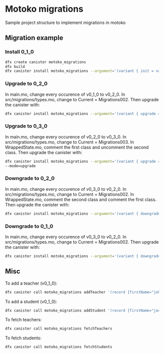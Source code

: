 # Motoko migrations

Sample project structure to implement migrations in motoko

## Migration example

### Install 0_1_0

```bash
dfx create canister motoko_migrations
dfx build
dfx canister install motoko_migrations --argument='(variant { init = variant { v0_1_0 = record { controller = principal "aaaaa-aa" } } } )'
```

### Upgrade to 0_2_0

In main.mo, change every occurence of v0_1_0 to v0_2_0. In src/migrations/types.mo, change to Current = Migrations002. Then upgrade the canister with:

```bash
dfx canister install motoko_migrations --argument='(variant { upgrade = vec { variant { v0_2_0 = record { controllers = vec {principal "tsfj2-4p75k-3nxgx-2zlqp-jvi"; principal "qs2ge-3kbft-lnn6j-e5hxb-gxi" } } } } } )' --mode=upgrade
```

### Upgrade to 0_3_0

In main.mo, change every occurence of v0_2_0 to v0_3_0. In src/migrations/types.mo, change to Current = Migrations003. In WrappedState.mo, comment the first class and uncomment the second class. Then upgrade the canister with:

```bash
dfx canister install motoko_migrations --argument='(variant { upgrade = vec { variant { v0_3_0 = record { schoolName="school of rock"; } } } } )' 
--mode=upgrade
```

### Downgrade to 0_2_0

In main.mo, change every occurence of v0_3_0 to v0_2_0. In src/migrations/types.mo, change to Current = Migrations002. In WrappedState.mo, comment the second class and comment the first class. Then upgrade the canister with:

```bash
dfx canister install motoko_migrations --argument='(variant { downgrade = vec {} } )' --mode=upgrade
```

### Downgrade to 0_1_0

In main.mo, change every occurence of v0_3_0 to v0_2_0. In src/migrations/types.mo, change to Current = Migrations002. Then upgrade the canister with:

```bash
dfx canister install motoko_migrations --argument='(variant { downgrade = vec { variant { v0_1_0 = record { controller = principal "aaaaa-aa" } } } } )' --mode=upgrade
```

## Misc

To add a teacher (v0_1_0):
```bash
dfx canister call motoko_migrations addTeacher '(record {firstName="john"; lastName="petrucci"; subject="guitar"})'
```

To add a student (v0_1_0):
```bash
dfx canister call motoko_migrations addStudent '(record {firstName="jack"; lastName="black"; speciality="singer"})'
```

To fetch teachers:
```bash
dfx canister call motoko_migrations fetchTeachers
```

To fetch students:
```bash
dfx canister call motoko_migrations fetchStudents
```